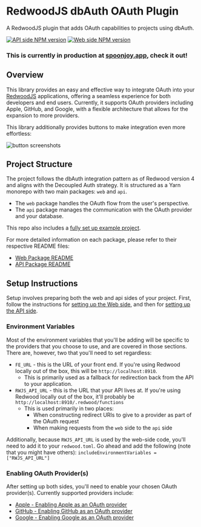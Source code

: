 # RedwoodJS dbAuth OAuth Plugin
A RedwoodJS plugin that adds OAuth capabilities to projects using dbAuth.

[![API side NPM version](https://img.shields.io/npm/v/%40spoonjoy%2Fredwoodjs-dbauth-oauth-api?logo=redwoodjs&label=npm%20-%20api%20side)](https://www.npmjs.com/package/@spoonjoy/redwoodjs-dbauth-oauth-api)
[![Web side NPM version](https://img.shields.io/npm/v/%40spoonjoy%2Fredwoodjs-dbauth-oauth-web?logo=redwoodjs&label=npm%20-%20web%20side)](https://www.npmjs.com/package/@spoonjoy/redwoodjs-dbauth-oauth-web)

### This is currently in production at [spoonjoy.app](https://spoonjoy.app), check it out!

## Overview
This library provides an easy and effective way to integrate OAuth into your [RedwoodJS](https://redwoodjs.com/) applications, offering a seamless experience for both developers and end users. Currently, it supports OAuth providers including Apple, GitHub, and Google, with a flexible architecture that allows for the expansion to more providers.

This library additionally provides buttons to make integration even more effortless:

![button screenshots](https://github.com/spoonjoy/redwoodjs-dbauth-oauth/assets/16390116/ad13882e-3153-49df-bb06-5ffd30e04389)


## Project Structure
The project follows the dbAuth integration pattern as of Redwood version 4 and aligns with the Decoupled Auth strategy. It is structured as a Yarn monorepo with two main packages: `web` and `api`.

- The `web` package handles the OAuth flow from the user's perspective.
- The `api` package manages the communication with the OAuth provider and your database.

This repo also includes a [fully set up example project](https://github.com/spoonjoy/redwoodjs-dbauth-oauth/tree/main/sample-oauth-project).

For more detailed information on each package, please refer to their respective README files:
- [Web Package README](https://github.com/spoonjoy/redwoodjs-dbauth-oauth/tree/main/web)
- [API Package README](https://github.com/spoonjoy/redwoodjs-dbauth-oauth/tree/main/api)

## Setup Instructions
Setup involves preparing both the web and api sides of your project. First, follow the instructions for [setting up the Web side](https://github.com/spoonjoy/redwoodjs-dbauth-oauth/blob/main/web/README.md), and then for [setting up the API side](https://github.com/spoonjoy/redwoodjs-dbauth-oauth/tree/main/api#api-package-for-redwoodjs-dbauth-oauth-plugin).

### Environment Variables
Most of the environment variables that you'll be adding will be specific to the providers that you choose to use, and are covered in those sections. There are, however, two that you'll need to set regardless:
- `FE_URL` - this is the URL of your front end. If you're using Redwood locally out of the box, this will be `http://localhost:8910`.
  - This is primarily used as a fallback for redirection back from the API to your application.
- `RWJS_API_URL` - this is the URL that your API lives at. If you're using Redwood locally out of the box, it'll probably be `http://localhost:8910/.redwood/functions`
  - This is used primarily in two places:
    - When constructing redirect URIs to give to a provider as part of the OAuth request
    - When making requests from the `web` side to the `api` side

Additionally, because `RWJS_API_URL` is used by the web-side code, you'll need to add it to your `redwood.toml`. Go ahead and add the following (note that you might have others):
`includeEnvironmentVariables = ["RWJS_API_URL"]`

### Enabling OAuth Provider(s)
After setting up both sides, you'll need to enable your chosen OAuth provider(s). Currently supported providers include:
- [Apple - Enabling Apple as an OAuth provider](https://github.com/spoonjoy/redwoodjs-dbauth-oauth/wiki/Enabling-Apple-as-an-OAuth-provider)
- [GitHub - Enabling GitHub as an OAuth provider](https://github.com/spoonjoy/redwoodjs-dbauth-oauth/wiki/Enabling-GitHub-as-an-OAuth-provider)
- [Google - Enabling Google as an OAuth provider](https://github.com/spoonjoy/redwoodjs-dbauth-oauth/wiki/Enabling-Google-as-an-OAuth-provider)
